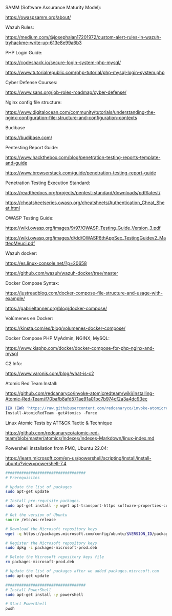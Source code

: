 SAMM (Software Assurance Maturity Model):

https://owaspsamm.org/about/

Wazuh Rules:

https://medium.com/@josephalan17201972/custom-alert-rules-in-wazuh-tryhackme-write-up-613e8e99a6b3

PHP Login Guide:

https://codeshack.io/secure-login-system-php-mysql/

https://www.tutorialrepublic.com/php-tutorial/php-mysql-login-system.php

Cyber Defense Courses:

https://www.sans.org/job-roles-roadmap/cyber-defense/

Nginx config file structure:

https://www.digitalocean.com/community/tutorials/understanding-the-nginx-configuration-file-structure-and-configuration-contexts

Budibase

https://budibase.com/

Pentesting Report Guide:

https://www.hackthebox.com/blog/penetration-testing-reports-template-and-guide

https://www.browserstack.com/guide/penetration-testing-report-guide

Penetration Testing Execution Standard:

https://readthedocs.org/projects/pentest-standard/downloads/pdf/latest/

https://cheatsheetseries.owasp.org/cheatsheets/Authentication_Cheat_Sheet.html


OWASP Testing Guide:

https://wiki.owasp.org/images/9/97/OWASP_Testing_Guide_Version_3.pdf

https://wiki.owasp.org/images/d/dd/OWASP6thAppSec_TestingGuidev2_MatteoMeuci.pdf

Wazuh docker:

  https://es.linux-console.net/?p=20658
  
  https://github.com/wazuh/wazuh-docker/tree/master


Docker Compose Syntax:

 https://justreadblog.com/docker-compose-file-structure-and-usage-with-example/

 https://gabrieltanner.org/blog/docker-compose/

 Volúmenes en Docker:

 https://kinsta.com/es/blog/volumenes-docker-compose/

 Docker Compose PHP MyAdmin, NGINX, MySQL:

 https://www.kisphp.com/docker/docker-compose-for-php-nginx-and-mysql

C2 Info:

 https://www.varonis.com/blog/what-is-c2
 

Atomic Red Team Install:

 https://github.com/redcanaryco/invoke-atomicredteam/wiki/Installing-Atomic-Red-Team/f70bafb8afd571ae91a01bc7b974cf2a3a4dc93eç

```ps1
IEX (IWR 'https://raw.githubusercontent.com/redcanaryco/invoke-atomicredteam/master/install-atomicredteam.ps1' -UseBasicParsing);
Install-AtomicRedTeam -getAtomics -Force
```
 

Linux Atomic Tests by ATT&CK Tactic & Technique

 https://github.com/redcanaryco/atomic-red-team/blob/master/atomics/Indexes/Indexes-Markdown/linux-index.md


Powershell installation from PMC, Ubuntu 22.04:

https://learn.microsoft.com/en-us/powershell/scripting/install/install-ubuntu?view=powershell-7.4

```sh
###################################
# Prerequisites

# Update the list of packages
sudo apt-get update

# Install pre-requisite packages.
sudo apt-get install -y wget apt-transport-https software-properties-common

# Get the version of Ubuntu
source /etc/os-release

# Download the Microsoft repository keys
wget -q https://packages.microsoft.com/config/ubuntu/$VERSION_ID/packages-microsoft-prod.deb

# Register the Microsoft repository keys
sudo dpkg -i packages-microsoft-prod.deb

# Delete the Microsoft repository keys file
rm packages-microsoft-prod.deb

# Update the list of packages after we added packages.microsoft.com
sudo apt-get update

###################################
# Install PowerShell
sudo apt-get install -y powershell

# Start PowerShell
pwsh
```
 
